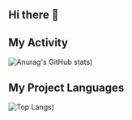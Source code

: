 ## Hi there 👋
## My Activity
![Anurag's GitHub stats](https://github-readme-stats.vercel.app/api?username=AbolfazlMohammadi2005&show_icons=true&theme=highcontrast))

## My Project Languages
![Top Langs](https://github-readme-stats.vercel.app/api/top-langs/?username=AbolfazlMohammadi2005&hide_progress=true))
